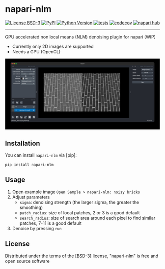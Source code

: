 # napari-nlm

[![License BSD-3](https://img.shields.io/pypi/l/napari-nlm.svg)](https://github.com/maweigert/napari-nlm/raw/main/LICENSE)
[![PyPI](https://img.shields.io/pypi/v/napari-nlm.svg)](https://pypi.org/project/napari-nlm)
[![Python Version](https://img.shields.io/pypi/pyversions/napari-nlm.svg)](https://python.org)
[![tests](https://github.com/maweigert/napari-nlm/workflows/tests/badge.svg)](https://github.com/maweigert/napari-nlm/actions)
[![codecov](https://codecov.io/gh/maweigert/napari-nlm/branch/main/graph/badge.svg)](https://codecov.io/gh/maweigert/napari-nlm)
[![napari hub](https://img.shields.io/endpoint?url=https://api.napari-hub.org/shields/napari-nlm)](https://napari-hub.org/plugins/napari-nlm)

----------------------------------


GPU accelerated non local means (NLM) denoising plugin for napari (WIP)

* Currently only 2D images are supported
* Needs a GPU (OpenCL)

![Screenshot](images/screenshot.jpg)


## Installation

You can install `napari-nlm` via [pip]:

    pip install napari-nlm

## Usage

1. Open example image `Open Sample > napari-nlm: noisy bricks`
2. Adjust parameters 
   * `sigma`: denoising strength (the larger sigma, the greater the smoothing)
   * `patch_radius`: size of local patches, 2 or 3 is a good default
   * `search_radius`: size of search area around each pixel to find similar patches, 7-11 is a good default
3. Denoise by pressing `run`


## License

Distributed under the terms of the [BSD-3] license,
"napari-nlm" is free and open source software
